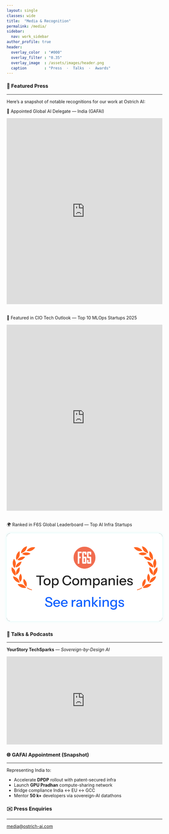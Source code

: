 ```yaml
---
layout: single
classes: wide
title:  "Media & Recognition"
permalink: /media/
sidebar:
  nav: work_sidebar
author_profile: true
header:
  overlay_color  : "#000"
  overlay_filter : "0.35"
  overlay_image  : /assets/images/header.png
  caption        : "Press  ·  Talks  ·  Awards"
---
```


### 📰 Featured Press
---

Here’s a snapshot of notable recognitions for our work at Ostrich AI:

🏅 Appointed Global AI Delegate — India (GAFAI)  
<div style="max-width: 100%; overflow: hidden; margin-bottom: 2rem;">  
  <iframe src="https://www.linkedin.com/embed/feed/update/urn:li:share:7341498177356738566" height="600" width="100%" frameborder="0" style="border:none; overflow:hidden;" allowfullscreen="" title="GAFAI Appointment Post"></iframe>  
</div>

🧠 Featured in CIO Tech Outlook — Top 10 MLOps Startups 2025  
<div style="max-width: 100%; overflow: hidden; margin-bottom: 2rem;">  
  <iframe src="https://www.ciotechoutlook.com/solutions/mlops-startups/vendor/2025/_ostrich_ai_" height="600" width="100%" frameborder="0" style="border:none; overflow:hidden;" title="CIO Tech Outlook Feature"></iframe>  
</div>

🌍 Ranked in F6S Global Leaderboard — Top AI Infra Startups  
<div style="max-width: 100%; text-align: center; margin-bottom: 2rem;">
  <a href="https://www.f6s.com/companies/ai-infrastructure/india/co" target="_blank" rel="noopener">
    <div style="position:relative;padding-bottom:56.25%;height:0;overflow:hidden;border-radius:12px;box-shadow:0 0 10px rgba(8,240,230,0.15);background-color:#000;">
      <img src="/assets/images/ranking.png" 
           alt="F6S Top Companies Badge"
           style="position:absolute;top:0;left:0;width:100%;height:100%;object-fit:contain;">
    </div>
  </a>
</div>


### 🎤 Talks & Podcasts
---

**YourStory TechSparks** — *Sovereign-by-Design AI*

<div style="position:relative;padding-bottom:56.25%;height:0;overflow:hidden;max-width:100%">
  <iframe src="https://www.youtube.com/embed/tx1dtAeT4y8" 
          frameborder="0" allowfullscreen 
          style="position:absolute;top:0;left:0;width:100%;height:100%">
  </iframe>
</div>


### 🌐 GAFAI Appointment (Snapshot)
---

Representing India to:

- Accelerate **DPDP** rollout with patent-secured infra  
- Launch **GPU Pradhan** compute-sharing network  
- Bridge compliance India ↔ EU ↔ GCC  
- Mentor **50 k+** developers via sovereign-AI datathons  


### ✉️ Press Enquiries
---

media@ostrich-ai.com

